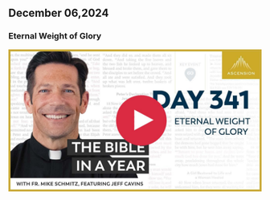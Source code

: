 ## December 06,2024 ##

### Eternal Weight of Glory ###

[![Eternal Weight of Glory](https://raw.githubusercontent.com/linusjf/BIAY/main/December/jpgs/Day341.jpg)](https://youtu.be/_JwmReST630 "Eternal Weight of Glory")
